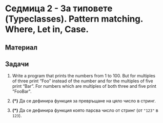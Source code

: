 # Седмица 2 - За типовете (Typeclasses). Pattern matching. Where, Let in, Case.

## Материал

## Задачи

1. Write a program that prints the numbers from 1 to 100. But for multiples of three print “Foo” instead of the number and for the multiples of five print “Bar”. For numbers which are multiples of both three and five print "FooBar".

2. **(\*)** Да се дефинира функция за превръщане на цяло число в стринг.
3. **(\*)** Да се дефинира функция която парсва число от стринг (от `"123"` в `123`).
